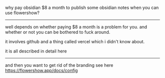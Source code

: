 why pay obsidian $8 a month to publish some obsidian notes when you can use flowershow?

---------------------------------------------------------

well depends on whether paying $8 a month is a problem for you.
and whether or not you can be bothered to fuck around.

it involves github and a thing called vercel which i didn't know about.

it is all described in detail here


-----------------------------------------------------------------

and then you want to get rid of the branding
see here
https://flowershow.app/docs/config